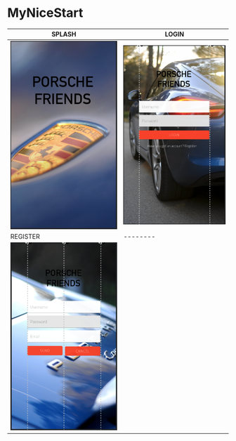 # MyNiceStart
SPLASH | LOGIN
--------|--------
![](IMG/Splash.png) | ![](IMG/Login.png)
REGISTER|--------
![](IMG/Register.png) |


